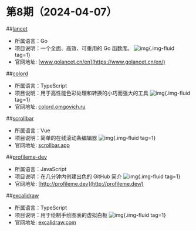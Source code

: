 # 第8期（2024-04-07）


##[lancet](https://github.com/duke-git/lancet)
- 所属语言：Go
- 项目说明：一个全面、高效、可重用的 Go 函数库。
![img](https://mirror.ghproxy.com/https://raw.githubusercontent.com/xiaoxuan6/weekly/main/docs/static/images/2024-04-07/1712480597.png){.img-fluid tag=1}
- 官网地址: [www.golancet.cn/en](https://www.golancet.cn/en/)

##[colord](https://github.com/omgovich/colord)
- 所属语言：TypeScript
- 项目说明：用于高性能色彩处理和转换的小巧而强大的工具
![img](https://mirror.ghproxy.com/https://raw.githubusercontent.com/xiaoxuan6/weekly/main/docs/static/images/2024-04-07/1712482829.png){.img-fluid tag=1}
- 官网地址: [colord.omgovich.ru](https://colord.omgovich.ru)

##[scrollbar](https://github.com/henripar/scrollbar)
- 所属语言：Vue
- 项目说明：简单的在线滚动条编辑器
![img](https://mirror.ghproxy.com/https://raw.githubusercontent.com/xiaoxuan6/weekly/main/docs/static/images/2024-04-07/1712483012.png){.img-fluid tag=1}
- 官网地址: [scrollbar.app](https://scrollbar.app)

##[profileme-dev](https://github.com/danielcranney/profileme-dev)
- 所属语言：JavaScript
- 项目说明：在几分钟内创建出色的 GitHub 简介
![img](https://mirror.ghproxy.com/https://raw.githubusercontent.com/xiaoxuan6/weekly/main/docs/static/images/2024-04-07/1712484665.png){.img-fluid tag=1}
- 官网地址: [http://profileme.dev](http://profileme.dev/)

##[excalidraw](https://github.com/excalidraw/excalidraw)
- 所属语言：TypeScript
- 项目说明：用于绘制手绘图表的虚拟白板
![img](https://mirror.ghproxy.com/https://raw.githubusercontent.com/xiaoxuan6/weekly/main/docs/static/images/2024-04-07/1712484964.png){.img-fluid tag=1}
- 官网地址: [excalidraw.com](https://excalidraw.com)
